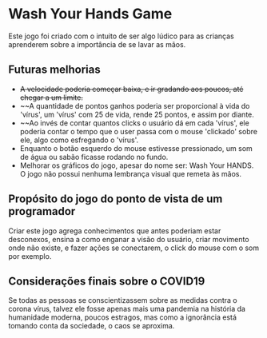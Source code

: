 # Wash Your Hands Game

Este jogo foi criado com o intuito de ser algo lúdico para as crianças aprenderem sobre a importância de se lavar as mãos.

## Futuras melhorias

- ~~A velocidade poderia começar baixa, e ir gradando aos poucos, até chegar a um limite.~~
- ~~A quantidade de pontos ganhos poderia ser proporcional à vida do 'vírus', um 'vírus' com 25 de vida, rende 25 pontos, e assim por diante.
- ~~Ao invés de contar quantos clicks o usuário dá em cada 'vírus', ele poderia contar o tempo que o user passa com o mouse 'clickado' sobre ele, algo como esfregando o 'vírus'.
- Enquanto o botão esquerdo do mouse estivesse pressionado, um som de água ou sabão ficasse rodando no fundo.
- Melhorar os gráficos do jogo, apesar do nome ser: Wash Your HANDS. O jogo não possui nenhuma lembrança visual que remeta às mãos.

## Propósito do jogo do ponto de vista de um programador

Criar este jogo agrega conhecimentos que antes poderiam estar desconexos, ensina a como enganar a visão do usuário, criar movimento onde não existe, e fazer ações se conectarem, o click do mouse com o som por exemplo.

## Considerações finais sobre o COVID19

Se todas as pessoas se conscientizassem sobre as medidas contra o corona vírus, talvez ele fosse apenas mais uma pandemia na história da humanidade moderna, poucos estragos, mas como a ignorância está tomando conta da sociedade, o caos se aproxima.
